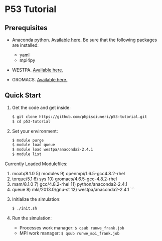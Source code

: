 # P53 Tutorial

## Prerequisites

* Anaconda python.  [Available here.](https://www.continuum.io/downloads)  Be sure that the following packages are installed:

  - yaml
  - mpi4py
  
* WESTPA.  [Available here.](https://westpa.github.io/westpa/)
* GROMACS.  [Available here.](http://www.gromacs.org)

## Quick Start

1. Get the code and get inside:

   ```bash
   $ git clone https://github.com/phpisciuneri/p53-tutorial.git
   $ cd p53-tutorial
   ```
   
2. Set your environment:

	```bash
	$ module purge
	$ module load queue
	$ module load westpa/anaconda2-2.4.1
	$ module list
Currently Loaded Modulefiles:
  1) moab/8.1.0                     5) modules                        9) openmpi/1.6.5-gcc4.8.2-rhel
  2) torque/5.1                     6) sys                           10) gromacs/4.6.5-gcc-4.8.2-rhel
  3) mam/8.1.0                      7) gcc/4.8.2-rhel                11) python/anaconda2-2.4.1
  4) queue                          8) mkl/2013.0/gnu-st             12) westpa/anaconda2-2.4.1
	```
   
3. Initialize the simulation:
   
   ```bash
   $ ./init.sh
   ```

4. Run the simulation:

   * Processes work manager: `$ qsub runwe_frank.job`
   * MPI work manager: `$ qsub runwe_mpi_frank.job`